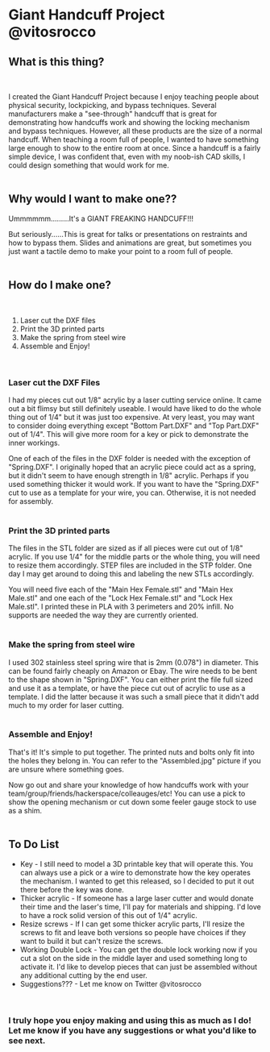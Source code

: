 # Giant Handcuff Project <br> @vitosrocco
<h2><b>What is this thing?</b></h2><br>
<p>I created the Giant Handcuff Project because I enjoy teaching people about physical security, lockpicking, and bypass techniques. Several manufacturers make a "see-through" handcuff that is great for demonstrating how handcuffs work and showing the locking mechanism and bypass techniques. However, all these products are the size of a normal handcuff. When teaching a room full of people, I wanted to have something large enough to show to the entire room at once. Since a handcuff is a fairly simple device, I was confident that, even with my noob-ish CAD skills, I could design something that would work for me.<br>
<br>
<h2><b>Why would I want to make one??</b></h2>
<p>Ummmmmm.........It's a GIANT FREAKING HANDCUFF!!!
<p>But seriously......This is great for talks or presentations on restraints and how to bypass them. Slides and animations are great, but sometimes you just want a tactile demo to make your point to a room full of people.<br>
<br>
<h2><b>How do I make one?</b></h2><br>
<ol>
  <li>Laser cut the DXF files</li>
  <li>Print the 3D printed parts</li>
  <li>Make the spring from steel wire</li>
  <li>Assemble and Enjoy!</li>
</ol>
<br>
<h3>Laser cut the DXF Files</h3>
<p>I had my pieces cut out 1/8" acrylic by a laser cutting service online. It came out a bit flimsy but still definitely useable. I would have liked to do the whole thing out of 1/4" but it was just too expensive. At very least, you may want to consider doing everything except "Bottom Part.DXF" and "Top Part.DXF" out of 1/4". This will give more room for a key or pick to demonstrate the inner workings.
<p>One of each of the files in the DXF folder is needed with the exception of "Spring.DXF". I originally hoped that an acrylic piece could act as a spring, but it didn't seem to have enough strength in 1/8" acrylic. Perhaps if you used something thicker it would work. If you want to have the "Spring.DXF" cut to use as a template for your wire, you can. Otherwise, it is not needed for assembly.<br>
<br>
<h3>Print the 3D printed parts</h3>
<p>The files in the STL folder are sized as if all pieces were cut out of 1/8" acrylic. If you use 1/4" for the middle parts or the whole thing, you will need to resize them accordingly. STEP files are included in the STP folder. One day I may get around to doing this and labeling the new STLs accordingly. 
<p>You will need five each of the "Main Hex Female.stl" and "Main Hex Male.stl" and one each of the "Lock Hex Female.stl" and "Lock Hex Male.stl". I printed these in PLA with 3 perimeters and 20% infill. No supports are needed the way they are currently oriented.<br>
<br>
<h3>Make the spring from steel wire</h3>
<p>I used 302 stainless steel spring wire that is 2mm (0.078") in diameter. This can be found fairly cheaply on Amazon or Ebay. The wire needs to be bent to the shape shown in "Spring.DXF". You can either print the file full sized and use it as a template, or have the piece cut out of acrylic to use as a template. I did the latter because it was such a small piece that it didn't add much to my order for laser cutting.<br>
<br>
<h3>Assemble and Enjoy!</h3>
<p>That's it! It's simple to put together. The printed nuts and bolts only fit into the holes they belong in. You can refer to the "Assembled.jpg" picture if you are unsure where something goes.
<p>Now go out and share your knowledge of how handcuffs work with your team/group/friends/hackerspace/colleauges/etc! You can use a pick to show the opening mechanism or cut down some feeler gauge stock to use as a shim.<br>
<br>
<h2><b>To Do List</b></h3>
<ul>
  <li>Key - I still need to model a 3D printable key that will operate this. You can always use a pick or a wire to demonstrate how the key operates the mechanism. I wanted to get this released, so I decided to put it out there before the key was done.
  <li>Thicker acrylic - If someone has a large laser cutter and would donate their time and the laser's time, I'll pay for materials and shipping. I'd love to have a rock solid version of this out of 1/4" acrylic.
  <li>Resize screws - If I can get some thicker acrylic parts, I'll resize the screws to fit and leave both versions so people have choices if they want to build it but can't resize the screws.
  <li>Working Double Lock - You can get the double lock working now if you cut a slot on the side in the middle layer and used something long to activate it. I'd like to develop pieces that can just be assembled without any additional cutting by the end user.
  <li>Suggestions??? - Let me know on Twitter @vitosrocco
</ul>
<br>
<h3>I truly hope you enjoy making and using this as much as I do! Let me know if you have any suggestions or what you'd like to see next.</h3>
